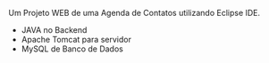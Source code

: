 Um Projeto WEB de uma Agenda de Contatos utilizando Eclipse IDE.
- JAVA no Backend 
- Apache Tomcat para servidor
- MySQL de Banco de Dados
